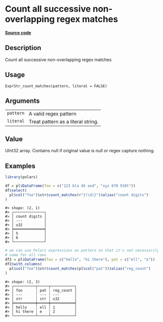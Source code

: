 

# Count all successive non-overlapping regex matches

[**Source code**](https://github.com/pola-rs/r-polars/tree/5765842071140bd7a822ebb4fd6b0ab652d73f0d/R/expr__string.R#L654)

## Description

Count all successive non-overlapping regex matches

## Usage

<pre><code class='language-R'>ExprStr_count_matches(pattern, literal = FALSE)
</code></pre>

## Arguments

<table>
<tr>
<td style="white-space: nowrap; font-family: monospace; vertical-align: top">
<code id="ExprStr_count_matches_:_pattern">pattern</code>
</td>
<td>
A valid regex pattern
</td>
</tr>
<tr>
<td style="white-space: nowrap; font-family: monospace; vertical-align: top">
<code id="ExprStr_count_matches_:_literal">literal</code>
</td>
<td>
Treat pattern as a literal string.
</td>
</tr>
</table>

## Value

UInt32 array. Contains null if original value is null or regex capture
nothing.

## Examples

``` r
library(polars)

df = pl$DataFrame(foo = c("123 bla 45 asd", "xyz 678 910t"))
df$select(
  pl$col("foo")$str$count_matches(r"{(\d)}")$alias("count digits")
)
```

    #> shape: (2, 1)
    #> ┌──────────────┐
    #> │ count digits │
    #> │ ---          │
    #> │ u32          │
    #> ╞══════════════╡
    #> │ 5            │
    #> │ 6            │
    #> └──────────────┘

``` r
# we can use Polars expressions as pattern so that it's not necessarily the
# same for all rows
df2 = pl$DataFrame(foo = c("hello", "hi there"), pat = c("ell", "e"))
df2$with_columns(
  pl$col("foo")$str$count_matches(pl$col("pat"))$alias("reg_count")
)
```

    #> shape: (2, 3)
    #> ┌──────────┬─────┬───────────┐
    #> │ foo      ┆ pat ┆ reg_count │
    #> │ ---      ┆ --- ┆ ---       │
    #> │ str      ┆ str ┆ u32       │
    #> ╞══════════╪═════╪═══════════╡
    #> │ hello    ┆ ell ┆ 1         │
    #> │ hi there ┆ e   ┆ 2         │
    #> └──────────┴─────┴───────────┘
